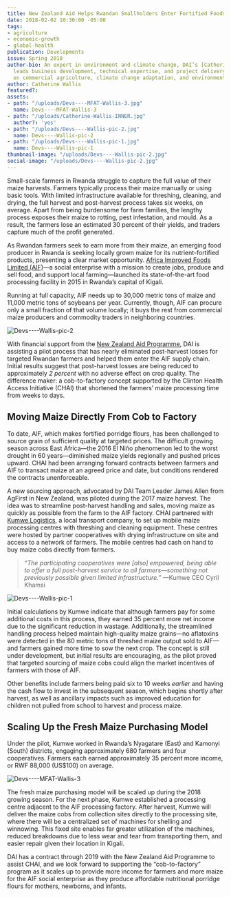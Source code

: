 ```yaml
---
title: New Zealand Aid Helps Rwandan Smallholders Enter Fortified Foods Supply Chain
date: 2018-02-02 10:30:00 -05:00
tags:
- agriculture
- economic-growth
- global-health
publication: Developments
issue: Spring 2018
author-bio: An expert in environment and climate change, DAI’s [Catherine Wallis](https://www.dai.com/who-we-are/our-team/catherine-wallis)
  leads business development, technical expertise, and project delivery with a focus
  on commercial agriculture, climate change adaptation, and environmental management.
author: Catherine Wallis
featured?: 
assets:
- path: "/uploads/Devs----MFAT-Wallis-3.jpg"
  name: Devs----MFAT-Wallis-3
- path: "/uploads/Catherine-Wallis-INNER.jpg"
  author?: 'yes'
- path: "/uploads/Devs----Wallis-pic-2.jpg"
  name: Devs----Wallis-pic-2
- path: "/uploads/Devs----Wallis-pic-1.jpg"
  name: Devs----Wallis-pic-1
thumbnail-image: "/uploads/Devs----Wallis-pic-2.jpg"
social-image: "/uploads/Devs----Wallis-pic-2.jpg"
---
```


Small-scale farmers in Rwanda struggle to capture the full value of their maize harvests. Farmers typically process their maize manually or using basic tools. With limited infrastructure available for threshing, cleaning, and drying, the full harvest and post-harvest process takes six weeks, on average. Apart from being burdensome for farm families, the lengthy process exposes their maize to rotting, pest infestation, and mould. As a result, the farmers lose an estimated 30 percent of their yields, and traders capture much of the profit generated.




As Rwandan farmers seek to earn more from their maize, an emerging food producer in Rwanda is seeking locally grown maize for its nutrient-fortified products, presenting a clear market opportunity. [Africa Improved Foods Limited (AIF)](http://www.africaimprovedfoods.com/)—a social enterprise with a mission to create jobs, produce and sell food, and support local farming—launched its state-of-the-art food processing facility in 2015 in Rwanda’s capital of Kigali.

Running at full capacity, AIF needs up to 30,000 metric tons of maize and 11,000 metric tons of soybeans per year. Currently, though, AIF can procure only a small fraction of that volume locally; it buys the rest from commercial maize producers and commodity traders in neighboring countries.
 
![Devs----Wallis-pic-2](/uploads/Devs----Wallis-pic-2.jpg "Rwandan farmers bring their maize to a collection point for processing. Photo: Kumwe Logistics.") 

With financial support from the [New Zealand Aid Programme](https://www.mfat.govt.nz/en/aid-and-development/), DAI is assisting a pilot process that has nearly eliminated post-harvest losses for targeted Rwandan farmers and helped them enter the AIF supply chain. Initial results suggest that post-harvest losses are being reduced to approximately *2 percent* with no adverse effect on crop quality. The difference maker: a cob-to-factory concept supported by the Clinton Health Access Initiative (CHAI) that shortened the farmers’ maize processing time from weeks to days.

## Moving Maize Directly From Cob to Factory

To date, AIF, which makes fortified porridge flours, has been challenged to source grain of sufficient quality at targeted prices. The difficult growing season across East Africa—the 2016 El Niño phenomenon led to the worst drought in 60 years—diminished maize yields regionally and pushed prices upward. CHAI had been arranging forward contracts between farmers and AIF to transact maize at an agreed price and date, but conditions rendered the contracts unenforceable.

A new sourcing approach, advocated by DAI Team Leader James Allen from AgFirst in New Zealand, was piloted during the 2017 maize harvest. The idea was to streamline post-harvest handling and sales, moving maize as quickly as possible from the farm to the AIF factory. CHAI partnered with [Kumwe Logistics](https://www.kumwelogistics.com/), a local transport company, to set up mobile maize processing centres with threshing and cleaning equipment. These centres were hosted by partner cooperatives with drying infrastructure on site and access to a network of farmers. The mobile centres had cash on hand to buy maize cobs directly from farmers.

> *“The participating cooperatives were [also] empowered, being able to offer a full post-harvest service to all farmers—something not previously possible given limited infrastructure.”* —Kumwe CEO Cyril Khamsi

![Devs----Wallis-pic-1](/uploads/Devs----Wallis-pic-1.jpg "Touring the Africa Improved Foods processing facility in Kigali. Photo: Africa Improved Foods.") 

Initial calculations by Kumwe indicate that although farmers pay for some additional costs in this process, they earned 35 percent more net income due to the significant reduction in wastage. Additionally, the streamlined handling process helped maintain high-quality maize grains—no aflatoxins were detected in the 80 metric tons of threshed maize output sold to AIF—and farmers gained more time to sow the next crop. The concept is still under development, but initial results are encouraging, as the pilot proved that targeted sourcing of maize cobs could align the market incentives of farmers with those of AIF.

Other benefits include farmers being paid six to 10 weeks *earlier* and having the cash flow to invest in the subsequent season, which begins shortly after harvest, as well as ancillary impacts such as improved education for children not pulled from school to harvest and process maize.

## Scaling Up the Fresh Maize Purchasing Model

Under the pilot, Kumwe worked in Rwanda’s Nyagatare (East) and Kamonyi (South) districts, engaging approximately 680 farmers and four cooperatives. Farmers each earned approximately 35 percent more income, or RWF 88,000 (US$100) on average.

![Devs----MFAT-Wallis-3](/uploads/Devs----MFAT-Wallis-3.jpg "Photo: Africa Improved Foods.") 

The fresh maize purchasing model will be scaled up during the 2018 growing season. For the next phase, Kumwe established a processing centre adjacent to the AIF processing factory. After harvest, Kumwe will deliver the maize cobs from collection sites directly to the processing site, where there will be a centralized set of machines for shelling and winnowing. This fixed site enables far greater utilization of the machines, reduced breakdowns due to less wear and tear from transporting them, and easier repair given their location in Kigali.

DAI has a contract through 2019 with the New Zealand Aid Programme to assist CHAI, and we look forward to supporting the “cob-to-factory” program as it scales up to provide more income for farmers and more maize for the AIF social enterprise as they produce affordable nutritional porridge flours for mothers, newborns, and infants.

